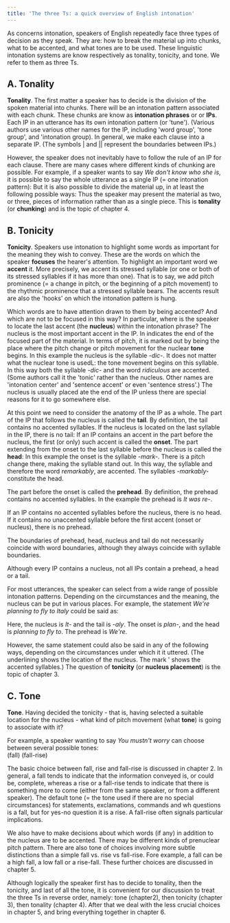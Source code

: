 ```yaml
---
title: 'The three Ts: a quick overview of English intonation'
---
```


<script>
  import Audio from '$lib/Audio.svelte'
  import AudioWrapper from '$lib/AudioWrapper.svelte'
  import Naudio from '$lib/Naudio.svelte'
</script>

As concerns intonation, speakers of English repeatedly face three types of decision as they speak. They are: how to break the material up into chunks, what to be accented, and what tones are to be used. These linguistic intonation systems are know respectively as tonality, tonicity, and tone. We refer to them as three Ts.

## A. Tonality

**Tonality**. The first matter a speaker has to decide is the division of the spoken material into chunks. There will be an intonation pattern associated with each chunk. These chunks are know as **intonation phrases** or or **IPs**. Each IP in an utterance has its own intonation pattern (or 'tune'). (Various authors use various other names for the IP, including 'word group', 'tone group', and 'intonation group). In general, we make each clause into a separate IP. (The symbols | and || represent the boundaries between IPs.)

<Naudio sentence="Because I love languages | I'm studying intonation. || When I've finished this book, | I'll know a lot about it."></Naudio>

However, the speaker does not inevitably have to follow the rule of an IP for each clause. There are many cases where different kinds of chunking are possible. For example, if a speaker wants to say _We don't know who she is_, it is possible to say the whole utterance as a single IP (= one intonation pattern):
<AudioWrapper>
<Audio url='1-4' sentence="We don't know who she is." start=3 end=5/>
</AudioWrapper>
But it is also possible to divide the material up, in at least the following possible ways:
<AudioWrapper>
<Audio url='1-4' sentence="We don't know | who she is." start=6 end=9/>
<Audio url='1-4' sentence="We | don't know who she is." start=9 end=12/>
<Audio url='1-4' sentence="We don't | know who she is." start=12 end=15/>
<Audio url='1-4' sentence="We | don't know | who she is." start=15 end=18/>
</AudioWrapper>
Thus the speaker may present the material as two, or three, pieces of information rather than as a single piece. This is **tonality** (or **chunking**) and is the topic of chapter 4.

## B. Tonicity

**Tonicity**. Speakers use intonation to highlight some words as important for the meaning they wish to convey. These are the words on which the speaker **focuses** the hearer's attention. To highlight an important word we **accent** it. More precisely, we accent its stressed syllable (or one or both of its stressed syllables if it has more than one). That is to say, we add pitch prominence (= a change in pitch, or the beginning of a pitch movement) to the rhythmic prominence that a stressed syllable bears. The accents result are also the 'hooks' on which the intonation pattern is hung.

Which words are to have attention drawn to them by being accented? And which are not to be focused in this way? In particular, where is the speaker to locate the last accent (the **nucleus**) within the intonation phrase? The nucleus is the most important accent in the IP. In indicates the end of the focused part of the material. In terms of pitch, it is marked out by being the place where the pitch change or pitch movement for the nuclear **tone** begins.
<AudioWrapper>
<Audio url="1-4" sentence="I think it was re\diculous" start=20 end=24 nuclei="{['dic']}" />
<Audio url="1-4" sentence="I think it was re/diculous" start=26 end=31 nuclei="{['dic']}" />
</AudioWrapper>
In this example the nucleus is the syllable _-dic-_. It does not matter what the nuclear tone is usedL: the tone movement begins on this syllable. In this way both the syllable _-dic-_ and the word _ridiculous_ are accented. (Some authors call it the 'tonic' rather than the nucleus. Other names are 'intonation center' and 'sentence accent' or even 'sentence stress'.) The nucleus is usually placed ate the end of the IP unless there are special reasons for it to go somewhere else.

At this point we need to consider the anatomy of the IP as a whole. The part of the IP that follows the nucleus is called the **tail**. By definition, the tail contains no accented syllables. If the nucleus is located on the last syllable in the IP, there is no tail:
<AudioWrapper>
<Audio url="1-4" sentence="I'm \sure." start=33 end=35 nuclei="{['sure']}" />
<Audio url="1-4" sentence="I'm /sure." start=36 end=38 nuclei="{['sure']}" />
</AudioWrapper>
If an IP contains an accent in the part before the nucleus, the first (or only) such accent is called the **onset**. The part extending from the onset to the last syllable before the nucleus is called the **head**:
<AudioWrapper>
<Audio url="1-4" sentence="It was re*markably \good." nuclei="{['good']}" start=38 end=43 />
<Audio url="1-4" sentence="It was re*markably \/good." nuclei="{['good']}" start=43 end=48 />
</AudioWrapper>
In this example the onset is the syllable _-mark-_. There is a pitch change there, making the syllable stand out. In this way, the syllable and therefore the word _remarkably_, are accented. The syllables _-markably-_ constitute the head.

The part before the onset is called the **prehead**. By definition, the prehead contains no accented syllables. In the example the prehead is _It was re-_.

If an IP contains no accented syllables before the nucleus, there is no head. If it contains no unaccented syllable before the first accent (onset or nucleus), there is no prehead.

The boundaries of prehead, head, nucleus and tail do not necessarily coincide with word boundaries, although they always coincide with syllable boundaries.

Although every IP contains a nucleus, not all IPs contain a prehead, a head or a tail.

For most utterances, the speaker can select from a wide range of possible intonation patterns. Depending on the circumstances and the meaning, the nucleus can be put in various places. For example, the statement _We're planning to fly to Italy_ could be said as:
<AudioWrapper>
<Audio url="1-4" sentence="We're *planning to fly to 'Italy." nuclei="{['I']}" start=49 end=52 />
</AudioWrapper>

Here, the nucleus is _It-_ and the tail is _-aly_. The onset is _plan-_, and the head is _planning to fly to_. The prehead is _We're_.

However, the same statement could also be said in any of the following ways, depending on the circumstances under which it it uttered. (The underlining shows the location of the nucleus. The mark ' shows the accented syllables.)
<AudioWrapper>
<Audio url="1-4" sentence="We're planning to *fly to Italy." nuclei="{['fly']}" start=53 end=56 />
<Audio url="1-4" sentence="We're *planning to fly to Italy." nuclei="{['plan']}" start=56 end=59 />
<Audio url="1-4" sentence="*We're planning to fly to Italy." nuclei="{['We']}" start=59 end=62 />
</AudioWrapper>
The question of **tonicity** (or **nucleus placement**) is the topic of chapter 3.

## C. Tone

**Tone**. Having decided the tonicity - that is, having selected a suitable location for the nucleus - what kind of pitch movement (what **tone**) is going to associate with it?

For example, a speaker wanting to say _You mustn't worry_ can choose between several possible tones:
<br>
(fall)
<AudioWrapper>
<Audio url="1-4" sentence="You *mustn't \worry" nuclei="{['wor']}" start=62 end=64 />
(rise)
</AudioWrapper>
<AudioWrapper>
<Audio url="1-4" sentence="You *mustn't /worry" nuclei="{['wor']}" start=66 end=68 />
</AudioWrapper>
(fall-rise)
<AudioWrapper>
<Audio url="1-4" sentence="You *mustn't \/worry" nuclei="{['wor']}" start=69 end=71 />
</AudioWrapper>

The basic choice between fall, rise and fall-rise is discussed in chapter 2. In general, a fall tends to indicate that the information conveyed is, or could be, complete, whereas a rise or a fall-rise tends to indicate that there is something more to come (either from the same speaker, or from a different speaker). The default tone (= the tone used if there are no special circumstances) for statements, exclamations, commands and wh questions is a fall, but for yes-no question it is a rise. A fall-rise often signals particular implications.

We also have to make decisions about which words (if any) in addition to the nucleus are to be accented. There may be different kinds of prenuclear pitch pattern. There are also tone of choices involving more subtle distinctions than a simple fall vs. rise vs fall-rise. Fore example, a fall can be a high fall, a low fall or a rise-fall. These further choices are discussed in chapter 5.

Although logically the speaker first has to decide to tonality, then the tonicity, and last of all the tone, it is convenient for our discussion to treat the three Ts in reverse order, namely: tone (chapter2), then tonicity (chapter 3), then tonality (chapter 4). After that we deal with the less crucial choices in chapter 5, and bring everything together in chapter 6.
